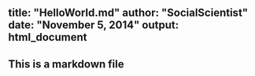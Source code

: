 title: "HelloWorld.md"
author: "SocialScientist"
date: "November 5, 2014"
output: html_document
---
## This is a markdown file